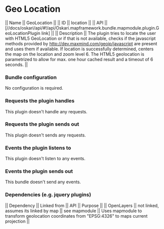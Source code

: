 # Geo Location

|| Name || GeoLocation ||
|| ID || location ||
|| API || [//docs/oskari/api/#!/api/Oskari.mapframework.bundle.mapmodule.plugin.GeoLocationPlugin link]  ||
|| Description || The plugin tries to locate the user with HTML5 GeoLocation or if that is not available, checks if the javascript methods provided by http://dev.maxmind.com/geoip/javascript are present and uses them if available. If location is successfully determined, centers the map on the location and zoom level 6. The HTML5 geolocation is parametrized to allow for max. one hour cached result and a timeout of 6 seconds. ||

### Bundle configuration

No configuration is required.

### Requests the plugin handles

This plugin doesn't handle any requests.

### Requests the plugin sends out

This plugin doesn't sends any requests.

### Events the plugin listens to

This plugin doesn't listen to any events.

### Events the plugin sends out

This bundle doesn't send any events.

### Dependencies (e.g. jquery plugins)

|| Dependency || Linked from || API || Purpose ||
|| OpenLayers || not linked, assumes its linked by map || see mapmodule || Uses mapmodule to transform geolocation coordinates from "EPSG:4326" to maps current projection || 
